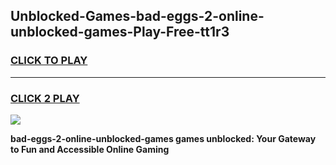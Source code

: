 
## Unblocked-Games-bad-eggs-2-online-unblocked-games-Play-Free-tt1r3
<h3>
<a href="https://premium76.site?title=bad-eggs-2-online-unblocked-games&ref=21A">CLICK TO PLAY</a></h3>
<hr>

<h3>
<a href="https://premium76.site?title=bad-eggs-2-online-unblocked-games&ref=21A">CLICK 2 PLAY</a>
  
</h3>

<a href="https://premium76.site?title=bad-eggs-2-online-unblocked-games&ref=21A"><img src="https://clearcache.store/games.png"></a>


**bad-eggs-2-online-unblocked-games games unblocked: Your Gateway to Fun and Accessible Online Gaming**

